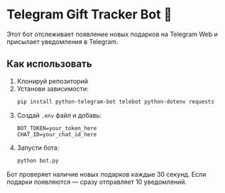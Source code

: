 # Telegram Gift Tracker Bot 🎁

Этот бот отслеживает появление новых подарков на Telegram Web и присылает уведомления в Telegram.

## Как использовать

1. Клонируй репозиторий
2. Установи зависимости:
   ```bash
   pip install python-telegram-bot telebot python-dotenv requests
   ```
3. Создай `.env` файл и добавь:
   ```env
   BOT_TOKEN=your_token_here
   CHAT_ID=your_chat_id_here
   ```
4. Запусти бота:
   ```bash
   python bot.py
   ```

Бот проверяет наличие новых подарков каждые 30 секунд. Если подарки появляются — сразу отправляет 10 уведомлений.
